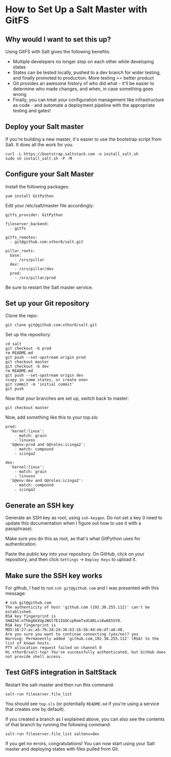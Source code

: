 # How to Set Up a Salt Master with GitFS

## Why would I want to set this up?
Using GitFS with Salt gives the following benefits:

- Multiple developers no longer step on each other while developing states
- States can be tested locally, pushed to a dev branch for wider testing, and finally promoted to production. More testing == better product
- Git provides an awesome history of who did what - it'll be easier to determine who made changes, and when, in case something goes wrong
- Finally, you can treat your configuration management like infrastructure as code - and automate a deployment pipeline with the appropriate testing and gates!

## Deploy your Salt master
If you're building a new master, it's easier to use the bootstrap script from Salt. It does all the work for you.

~~~
curl -L https://bootstrap.saltstack.com -o install_salt.sh
sudo sh install_salt.sh -P -M
~~~

## Configure your Salt Master
Install the following packages:
~~~
yum install GitPython
~~~

Edit your /etc/salt/master file accordingly:
~~~
gitfs_provider: GitPython

fileserver_backend:
  - gitfs

gitfs_remotes:
  - git@github.com:xthor0/salt.git

pillar_roots:
  base:
    - /srv/pillar
  dev:
    - /srv/pillar/dev
  prod:
    - /srv/pillar/prod
~~~

Be sure to restart the Salt master service.

## Set up your Git repository
Clone the repo:
~~~
git clone git@github.com:xthor0/salt.git
~~~

Set up the repository:
~~~
cd salt
git checkout -b prod
rm README.md
git push --set-upstream origin prod
git checkout master
git checkout -b dev
rm README.md
git push --set-upstream origin dev
<copy in some states, or create one>
git commit -m 'initial commit'
git push
~~~

Now that your branches are set up, switch back to master:
~~~
git checkout master
~~~

Now, add something like this to your top.sls:
~~~
prod:
  'kernel:linux':
    - match: grain
    - linuxos
  'G@env:prod and G@roles:icinga2':
    - match: compound
    - icinga2

dev:
  'kernel:linux':
    - match: grain
    - linuxos
  'G@env:dev and G@roles:icinga2':
    - match: compound
    - icinga2
~~~

## Generate an SSH key
Generate an SSH key as root, using `ssh-keygen`. Do not set a key (I need to update this documentation when I figure out how to use it with a passphrase).

Make sure you do this as root, as that's what GitPython uses for authentication.

Paste the public key into your repository. On GitHub, click on your repository, and then click `Settings` -> `Deploy Keys` to upload it.

## Make sure the SSH key works
For github, I had to run `ssh git@github.com` and I was presented with this message:

~~~
# ssh git@github.com
The authenticity of host 'github.com (192.30.255.112)' can't be established.
RSA key fingerprint is SHA256:nThbg6kXUpJWGl7E1IGOCspRomTxdCARLviKw6E5SY8.
RSA key fingerprint is MD5:16:27:ac:a5:76:28:2d:36:63:1b:56:4d:eb:df:a6:48.
Are you sure you want to continue connecting (yes/no)? yes
Warning: Permanently added 'github.com,192.30.255.112' (RSA) to the list of known hosts.
PTY allocation request failed on channel 0
Hi xthor0/salt-top! You've successfully authenticated, but GitHub does not provide shell access.
~~~

## Test GitFS integration in SaltStack
Restart the salt-master and then run this command:
~~~
salt-run fileserver.file_list
~~~

You should see `top.sls` (or potentially `README.md` if you're using a service that creates one by default).

If you created a branch as I explained above, you can also see the contents of that branch by running the following command:
~~~
salt-run fileserver.file_list saltenv=dev
~~~

If you get no errors, congratulations! You can now start using your Salt master and deploying states with files pulled from Git.
